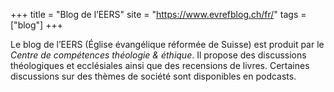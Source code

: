 +++
title = "Blog de l’EERS"
site = "https://www.evrefblog.ch/fr/"
tags = ["blog"]
+++

Le blog de l’EERS (Église évangélique réformée de Suisse) est produit par le *Centre de compétences théologie & éthique*. Il propose des discussions théologiques et ecclésiales ainsi que des recensions de livres. Certaines discussions sur des thèmes de société sont disponibles en podcasts.
